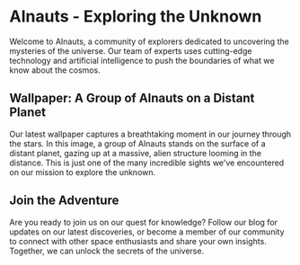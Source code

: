 <!--
Write me markdown content of website with wallpaper:

"A group of AInauts standing on the surface of a distant planet, looking up at a massive, alien structure looming in the distance."

The header of the page should not be copy of the text but rather a real content of the website which is using this wallpaper.
-->

<!--font:Poppins-->

# AInauts - Exploring the Unknown

Welcome to AInauts, a community of explorers dedicated to uncovering the mysteries of the universe. Our team of experts uses cutting-edge technology and artificial intelligence to push the boundaries of what we know about the cosmos.

## Wallpaper: A Group of AInauts on a Distant Planet

Our latest wallpaper captures a breathtaking moment in our journey through the stars. In this image, a group of AInauts stands on the surface of a distant planet, gazing up at a massive, alien structure looming in the distance. This is just one of the many incredible sights we've encountered on our mission to explore the unknown.

## Join the Adventure

Are you ready to join us on our quest for knowledge? Follow our blog for updates on our latest discoveries, or become a member of our community to connect with other space enthusiasts and share your own insights. Together, we can unlock the secrets of the universe.

